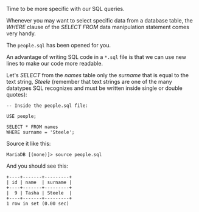 Time to be more specific with our SQL queries. 

Whenever you may want to select specific data from a database table, the _WHERE_ clause of the _SELECT FROM_ data manipulation statement comes very handy.

The `people.sql` has been opened for you. 

An advantage of writing SQL code in a `*.sql` file is that we can use new lines to make our code more readable.

Let's _SELECT_ from the _names_ table only the _surname_ that is equal to the text string, _Steele_ (remember that text strings are one of the many datatypes SQL recognizes and must be written inside single or double quotes):

```
-- Inside the people.sql file:

USE people;

SELECT * FROM names 
WHERE surname = 'Steele';
```

Source it like this: 

```
MariaDB [(none)]> source people.sql
```
And you should see this:
```
+----+-------+---------+
| id | name  | surname |
+----+-------+---------+
|  9 | Tasha | Steele  |
+----+-------+---------+
1 row in set (0.00 sec)
```
